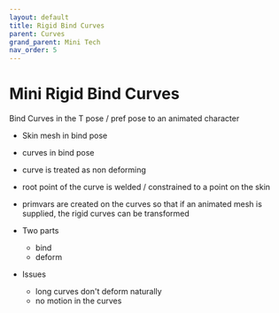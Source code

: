 ```yaml
---
layout: default
title: Rigid Bind Curves
parent: Curves
grand_parent: Mini Tech
nav_order: 5
---
```


# Mini Rigid Bind Curves

Bind Curves in the T pose / pref pose to an animated character

* Skin mesh in bind pose
* curves in bind pose
* curve is treated as non deforming
* root point of the curve is welded / constrained to a point on the skin
* primvars are created on the curves so that if an animated mesh is supplied, the rigid curves can be transformed

* Two parts
  * bind
  * deform

* Issues
  * long curves don't deform naturally
  * no motion in the curves 
